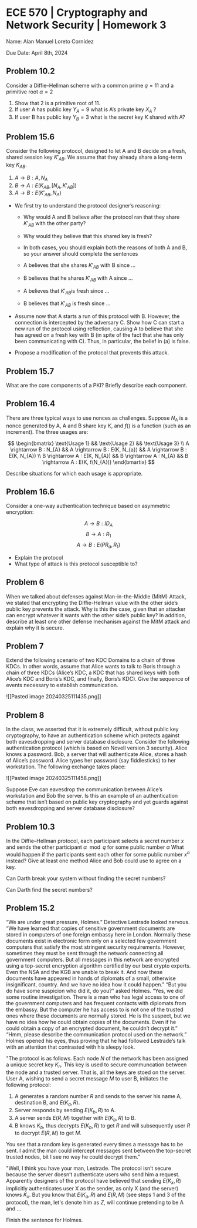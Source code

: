 # ECE 570 | Cryptography and Network Security | Homework 3

Name: Alan Manuel Loreto Cornídez

Due Date: April 8th, 2024

## Problem 10.2

Consider a Diffie–Hellman scheme with a common prime $q=11$ and a primitive root
$\alpha = 2$

1. Show that 2 is a primitive root of 11.
2. If user A has public key $Y_A = 9$ what is A’s private key $X_{A}$ ?
3. If user B has public key $Y_B = 3$ what is the secret key $K$ shared with A?

## Problem 15.6

Consider the following protocol, designed to let A and B decide on a fresh,
shared session key $K'_{AB}$. We assume that they already share a long-term key
$K_{AB}$.

1. $A \rightarrow B : A, N_{A}$
2. $B \rightarrow A : E(K_{AB}, [N_A, K'_{AB}])$
3. $A \rightarrow B : E(K'_{AB}, N_A)$

- We first try to understand the protocol designer’s reasoning:

  - Why would A and B believe after the protocol ran that they share $K'_{AB}$
    with the other party?
  - Why would they believe that this shared key is fresh?

  - In both cases, you should explain both the reasons of both A and B, so your
    answer should complete the sentences

  - A believes that she shares $K'_{AB}$ with B since ...
  - B believes that he shares $K'_{AB}$ with A since ...
  - A believes that $K'_{AB}$is fresh since ...
  - B believes that $K'_{AB}$ is fresh since ...

- Assume now that A starts a run of this protocol with B. However, the
  connection is intercepted by the adversary C. Show how C can start a new run
  of the protocol using reflection, causing A to believe that she has agreed on
  a fresh key with B (in spite of the fact that she has only been communicating
  with C). Thus, in particular, the belief in (a) is false.

- Propose a modification of the protocol that prevents this attack.

## Problem 15.7

What are the core components of a PKI? Briefly describe each component.

## Problem 16.4

There are three typical ways to use nonces as challenges. Suppose $N_{A}$ is a
nonce generated by A, A and B share key $K$, and $f()$ is a function (such as an
increment). The three usages are:

$$
\begin{bmatrix} \text{Usage 1} && \text{Usage 2} && \text{Usage 3} \\ A \rightarrow B : N_{A} && A \rightarrow B : E(K, N_{a}) && A \rightarrow B : E(K,
N_{A}) \\ B \rightarrow A : E(K, N_{A}) && B \rightarrow A : N_{A} && B
\rightarrow A : E(K, f(N_{A})) \end{bmartix}
$$

Describe situations for which each usage is appropriate.

## Problem 16.6

Consider a one-way authentication technique based on asymmetric encryption:

$$A \rightarrow B : ID_{A}$$ $$B \rightarrow A : R_{1}$$ $$A \rightarrow B :
E(PR_{a}, R_{1})$$

- Explain the protocol
- What type of attack is this protocol susceptible to?

## Problem 6

When we talked about defenses against Man-in-the-Middle (MitM) Attack, we stated
that encrypting the Diffie-Hellman value with the other side’s public key
prevents the attack. Why is this the case, given that an attacker can encrypt
whatever it wants with the other side’s public key? In addition, describe at
least one other defense mechanism against the MitM attack and explain why it is
secure.

## Problem 7

Extend the following scenario of two KDC Domains to a chain of three KDCs. In
other words, assume that Alice wants to talk to Boris through a chain of three
KDCs (Alice’s KDC, a KDC that has shared keys with both Alice’s KDC and Boris’s
KDC, and finally, Boris’s KDC). Give the sequence of events necessary to
establish communication.

![[Pasted image 20240325111435.png]]

## Problem 8

In the class, we asserted that it is extremely difficult, without public key
cryptography, to have an authentication scheme which protects against both
eavesdropping and server database disclosure. Consider the following
authentication protocol (which is based on Novell version 3 security). Alice
knows a password. Bob, a server that will authenticate Alice, stores a hash of
Alice’s password. Alice types her password (say fiddlesticks) to her
workstation. The following exchange takes place:

![[Pasted image 20240325111458.png]]

Suppose Eve can eavesdrop the communication between Alice’s workstation and Bob
the server. Is this an example of an authentication scheme that isn’t based on
public key cryptography and yet guards against both eavesdropping and server
database disclosure?

## Problem 10.3

In the Diffie–Hellman protocol, each participant selects a secret number $x$ and
sends the other participant $\alpha \mod {q}$ for some public number $\alpha$
What would happen if the participants sent each other for some public number
$x^{\alpha}$ instead? Give at least one method Alice and Bob could use to agree
on a key.

Can Darth break your system without finding the secret numbers?

Can Darth find the secret numbers?

## Problem 15.2

“We are under great pressure, Holmes.” Detective Lestrade looked nervous. “We
have learned that copies of sensitive government documents are stored in
computers of one foreign embassy here in London. Normally these documents exist
in electronic form only on a selected few government computers that satisfy the
most stringent security requirements. However, sometimes they must be sent
through the network connecting all government computers. But all messages in
this network are encrypted using a top-secret encryption algorithm certified by
our best crypto experts. Even the NSA and the KGB are unable to break it. And
now these documents have appeared in hands of diplomats of a small, otherwise
insignificant, country. And we have no idea how it could happen.” “But you do
have some suspicion who did it, do you?” asked Holmes. “Yes, we did some routine
investigation. There is a man who has legal access to one of the government
computers and has frequent contacts with diplomats from the embassy. But the
computer he has access to is not one of the trusted ones where these documents
are normally stored. He is the suspect, but we have no idea how he could obtain
copies of the documents. Even if he could obtain a copy of an encrypted
document, he couldn’t decrypt it.” “Hmm, please describe the communication
protocol used on the network.” Holmes opened his eyes, thus proving that he had
followed Lestrade’s talk with an attention that contrasted with his sleepy look.

"The protocol is as follows. Each node $N$ of the network has been assigned a
unique secret key $K_n$. This key is used to secure communcation between the
node and a trusted server. That is, all the keys are stoed on the server. User
A, wishing to send a secret message $M$ to user B, initiates the following
protocol:

1. A generates a random number $R$ and sends to the server his name A,
   destination B, and $E(K_{a}, R)$.
2. Server responds by sending $E(K_{b}, R)$ to A.
3. A server sends $E(R, M)$ together with $E(K_b, R)$ to B.
4. B knows $K_{b}$, thus decrypts $E(K_{b}, R)$ to get $R$ and will subsequently
   user $R$ to decrypt $E(R, M)$ to get $M$.

You see that a random key is generated every times a message has to be sent. I
admit the man could intercept messages sent between the top-secret trusted
nodes, bit I see no way he could decrypt them."

"Well, I think you have your man, Lestrade. The protocol isn’t secure because
the server doesn’t authenticate users who send him a request. Apparently
designers of the protocol have believed that sending $E(K_x, R)$ implicitly
authenticates user X as the sender, as only X (and the server) knows $K_x$. But
you know that $E(K_a, R)$ and $E(R, M)$ (see steps 1 and 3 of the protocol), the
man, let's denote him as $Z$, will continue pretending to be A and ...

Finish the sentence for Holmes.
